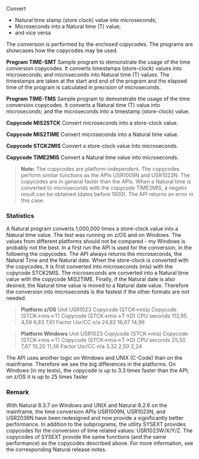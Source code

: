 Convert

* Natural time stamp (store clock) value into microseconds;
* Microseconds into a Natural time (T) value;
* and vice versa

The conversion is performed by the enclosed copycodes. 
The programs are showcases how the copycodes may be used.

**Program TIME-SMT**
Sample program to demonstrate the usage of the time conversion copycodes. It converts timestamps (store-clock) values into microseconds; and microseconds into Natural time (T) values. 
The timestamps are taken at the start and end of the program and the elapsed time of the program is calculated in precision of microseconds. 

**Program TIME-TMS**
Sample program to demonstrate the usage of the time conversion copycodes. It converts a Natural time (T) value into microseconds; and the microseconds into a timestamp (store-clock) value.
 
**Copycode MIS2STCK**
Convert microseconds into a store-clock value.

**Copycode MIS2TIME**
Convert microseconds into a Natural time value.

**Copycode STCK2MIS**
Convert a store-clock value into microseconds.

**Copycode TIME2MIS**
Convert a Natural time value into microseconds.

> **Note:**
The copycodes are platform-independent. The copycodes perform similar functions as the APIs USR1009N and USR1023N. The copycodes are in general faster than the APIs. 
When a Natural time is converted to microseconds with the copycode TIME2MIS, a negativ result can be obtained (dates before 1900). The API returns an error in this case. 

### Statistics
A Natural program converts 1,000,000 times a store-clock value into a Natural time value. The test was running on z/OS and on Windows. 
The values from different platforms should not be compared - my Windows is probably not the best.
In a first run the API is used for the conversion, in the following the copycodes. The API always returns the microseconds, the Natural Time and the Natural date. 
When the store-clock is converted with the copycodes, it is first converted into microseconds (mis) with the copycode STCK2MIS. 
The microseconds are converted into a Natural time value with the copycode MIS2TIME. Finally, if the Natural date is also desired, the Natural time value is moved to a Natural date value. 
Therefore the conversion into microseconds is the fastest if the other formats are not needed.

> **Platform z/OS**
Unit USR1023 Copycode (STCK->mis) Copycode (STCK->mis->T) Copycode (STCK->mis->T->D) CPU seconds 113,95 4,59 6,83 7,61 Factor Usr/CC n/a 24,82 16,67 14,96  
 
> **Platform Windows**
Unit USR1023 Copycode (STCK->mis) Copycode (STCK->mis->T) Copycode (STCK->mis->T->D) CPU seconds 25,50 7,67 10,20 11,36 Factor Usr/CC n/a 3,32 2,50 2,24  
 
The API uses another logic on Windows and UNIX (C-Code) than on the mainframe. Therefore we see the big differences in the platforms.
On Windows (in my tests), the copycode is up to 3.3 times faster than the API; on z/OS it is up to 25 times faster 


### Remark
With Natural 8.3.7 on Windows and UNIX and Natural 8.2.6 on the mainframe, the time conversion APIs USR1009N, USR1023N, and USR2036N have been redesigned and now provide a significantly better performance. 
In addition to the subprograms, the utility SYSEXT provides copycodes for the conversion of time related values: USR1023W/X/Y/Z. 
The copycodes of SYSEXT provide the same functions (and the same performance) as the copycodes described above. 
For more information, see the corresponding Natural release notes.
